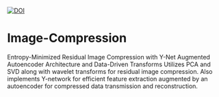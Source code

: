 [![DOI](https://zenodo.org/badge/DOI/10.5281/zenodo.14365003.svg)](https://doi.org/10.5281/zenodo.14365003)
# Image-Compression
Entropy-Minimized Residual Image Compression with Y-Net Augmented Autoencoder Architecture and Data-Driven Transforms
Utilizes PCA and SVD along with wavelet transforms for residual image compression. Also implements Y-network for efficient feature extraction augmented by an autoencoder for compressed data transmission and reconstruction.
